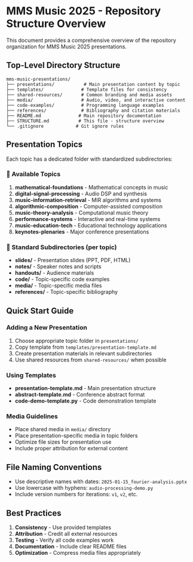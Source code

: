 # MMS Music 2025 - Repository Structure Overview

This document provides a comprehensive overview of the repository organization for MMS Music 2025 presentations.

## Top-Level Directory Structure

```
mms-music-presentations/
├── presentations/           # Main presentation content by topic
├── templates/              # Template files for consistency
├── shared-resources/       # Common branding and media assets
├── media/                  # Audio, video, and interactive content
├── code-examples/          # Programming language examples
├── references/             # Bibliography and citation materials
├── README.md              # Main repository documentation
├── STRUCTURE.md           # This file - structure overview
└── .gitignore            # Git ignore rules
```

## Presentation Topics

Each topic has a dedicated folder with standardized subdirectories:

### 🎵 Available Topics
1. **mathematical-foundations** - Mathematical concepts in music
2. **digital-signal-processing** - Audio DSP and synthesis
3. **music-information-retrieval** - MIR algorithms and systems
4. **algorithmic-composition** - Computer-assisted composition
5. **music-theory-analysis** - Computational music theory
6. **performance-systems** - Interactive and real-time systems
7. **music-education-tech** - Educational technology applications
8. **keynotes-plenaries** - Major conference presentations

### 📁 Standard Subdirectories (per topic)
- **slides/** - Presentation slides (PPT, PDF, HTML)
- **notes/** - Speaker notes and scripts
- **handouts/** - Audience materials
- **code/** - Topic-specific code examples
- **media/** - Topic-specific media files
- **references/** - Topic-specific bibliography

## Quick Start Guide

### Adding a New Presentation
1. Choose appropriate topic folder in `presentations/`
2. Copy template from `templates/presentation-template.md`
3. Create presentation materials in relevant subdirectories
4. Use shared resources from `shared-resources/` when possible

### Using Templates
- **presentation-template.md** - Main presentation structure
- **abstract-template.md** - Conference abstract format
- **code-demo-template.py** - Code demonstration template

### Media Guidelines
- Place shared media in `media/` directory
- Place presentation-specific media in topic folders
- Optimize file sizes for presentation use
- Include proper attribution for external content

## File Naming Conventions

- Use descriptive names with dates: `2025-01-15_fourier-analysis.pptx`
- Use lowercase with hyphens: `audio-processing-demo.py`
- Include version numbers for iterations: `v1`, `v2`, etc.

## Best Practices

1. **Consistency** - Use provided templates
2. **Attribution** - Credit all external resources
3. **Testing** - Verify all code examples work
4. **Documentation** - Include clear README files
5. **Optimization** - Compress media files appropriately